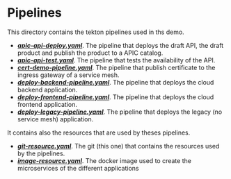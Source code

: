 # Pipelines

This directory contains the tekton pipelines used in ths demo.

* [__*apic-api-deploy.yaml*__](./apic-api-deploy.yaml). The pipeline that deploys the draft API, the draft product and publish the product to a APIC catalog.
* [__*apic-api-test.yaml*__](./apic-api-test.yaml). The pipeline that tests the availability of the API.
* [__*cert-demo-pipeline.yaml*__](./cert-demo-pipeline.yaml). The pipeline that publish certificate to the ingress gateway of a service mesh.
* [__*deploy-backend-pipeline.yaml*__](./deploy-backend-pipeline.yaml). The pipeline that deploys the cloud backend application.
* [__*deploy-frontend-pipeline.yaml*__](./deploy-frontend-pipeline.yaml). The pipeline that deploys the cloud frontend application.
* [__*deploy-legacy-pipeline.yaml*__](./deploy-legacy-pipeline.yaml). The pipeline that deploys the legacy (no service mesh) application.


It contains also the resources that are used by theses pipelines.
* [__*git-resource.yaml*__](./git-resources.yaml). The git (this one) that contains the resources used by the pipelines.
* [__*image-resource.yaml*__](./image-resources.yaml). The docker image used to create the microservices of the different applications
